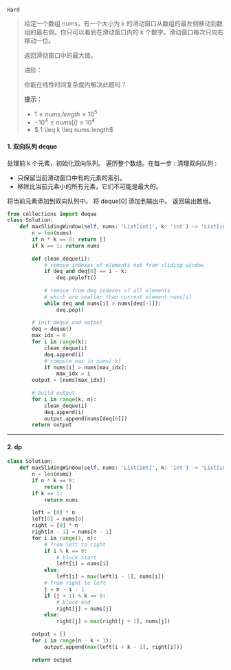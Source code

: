 `Hard`

> 给定一个数组 nums，有一个大小为 k 的滑动窗口从数组的最左侧移动到数组的最右侧。你只可以看到在滑动窗口内的 k 个数字。滑动窗口每次只向右移动一位。
>
> 返回滑动窗口中的最大值。
>
> 进阶：
>
> 你能在线性时间复杂度内解决此题吗？
>
> **提示：**
>
> - $1 \leq nums.length \leq 10^5$
> - $-10^4\leq nums[i] \leq 10^4$
> - $ 1 \leq k \leq nums.length$ 

#### 1. 双向队列 deque

处理前 k 个元素，初始化双向队列。
遍历整个数组。在每一步 :
清理双向队列 :
  - 只保留当前滑动窗口中有的元素的索引。
  - 移除比当前元素小的所有元素，它们不可能是最大的。

将当前元素添加到双向队列中。
将 deque[0] 添加到输出中。
返回输出数组。

```python
from collections import deque
class Solution:
    def maxSlidingWindow(self, nums: 'List[int]', k: 'int') -> 'List[int]':
        n = len(nums)
        if n * k == 0: return []
        if k == 1: return nums
        
        def clean_deque(i):
            # remove indexes of elements not from sliding window
            if deq and deq[0] == i - k:
                deq.popleft()
                
            # remove from deq indexes of all elements 
            # which are smaller than current element nums[i]
            while deq and nums[i] > nums[deq[-1]]:
                deq.pop()
        
        # init deque and output
        deq = deque()
        max_idx = 0
        for i in range(k):
            clean_deque(i)
            deq.append(i)
            # compute max in nums[:k]
            if nums[i] > nums[max_idx]:
                max_idx = i
        output = [nums[max_idx]]
        
        # build output
        for i in range(k, n):
            clean_deque(i)          
            deq.append(i)
            output.append(nums[deq[0]])
        return output
```



---

#### 2. dp

```python
class Solution:
    def maxSlidingWindow(self, nums: 'List[int]', k: 'int') -> 'List[int]':
        n = len(nums)
        if n * k == 0:
            return []
        if k == 1:
            return nums
        
        left = [0] * n
        left[0] = nums[0]
        right = [0] * n
        right[n - 1] = nums[n - 1]
        for i in range(1, n):
            # from left to right
            if i % k == 0:
                # block start
                left[i] = nums[i]
            else:
                left[i] = max(left[i - 1], nums[i])
            # from right to left
            j = n - i - 1
            if (j + 1) % k == 0:
                # block end
                right[j] = nums[j]
            else:
                right[j] = max(right[j + 1], nums[j])
        
        output = []
        for i in range(n - k + 1):
            output.append(max(left[i + k - 1], right[i]))
            
        return output
```

